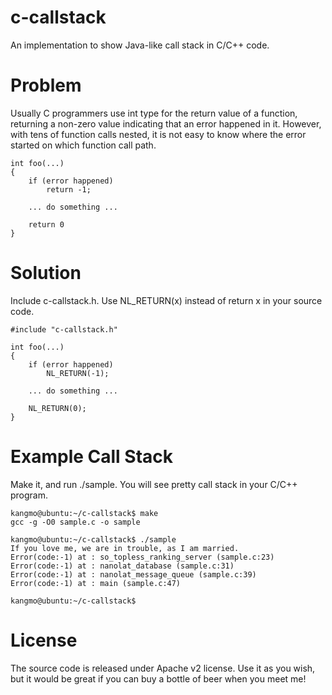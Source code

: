 c-callstack
===========

An implementation to show Java-like call stack in C/C++ code. 

Problem
=======
Usually C programmers use int type for the return value of a function, returning a non-zero value indicating that an error happened in it. However, with tens of function calls nested, it is not easy to know where the error started on which function call path.

```
int foo(...)
{
    if (error happened)
        return -1;
    
    ... do something ...

    return 0
}
```

Solution
========
Include c-callstack.h.
Use NL_RETURN(x) instead of return x in your source code.

```
#include "c-callstack.h"

int foo(...)
{
    if (error happened)
        NL_RETURN(-1);
    
    ... do something ...

    NL_RETURN(0);
}
```

Example Call Stack
==================
Make it, and run ./sample. You will see pretty call stack in your C/C++ program.
```
kangmo@ubuntu:~/c-callstack$ make
gcc -g -O0 sample.c -o sample

kangmo@ubuntu:~/c-callstack$ ./sample 
If you love me, we are in trouble, as I am married.
Error(code:-1) at : so_topless_ranking_server (sample.c:23)
Error(code:-1) at : nanolat_database (sample.c:31)
Error(code:-1) at : nanolat_message_queue (sample.c:39)
Error(code:-1) at : main (sample.c:47)

kangmo@ubuntu:~/c-callstack$ 

```

License
=======
The source code is released under Apache v2 license. 
Use it as you wish, but it would be great if you can buy a bottle of beer when you meet me! 
